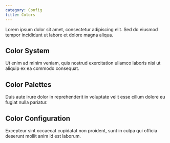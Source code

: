 ```yaml
---
category: Config
title: Colors
---
```



Lorem ipsum dolor sit amet, consectetur adipiscing elit. Sed do eiusmod tempor incididunt ut labore et dolore magna aliqua.

## Color System

Ut enim ad minim veniam, quis nostrud exercitation ullamco laboris nisi ut aliquip ex ea commodo consequat.

## Color Palettes

Duis aute irure dolor in reprehenderit in voluptate velit esse cillum dolore eu fugiat nulla pariatur.

## Color Configuration

Excepteur sint occaecat cupidatat non proident, sunt in culpa qui officia deserunt mollit anim id est laborum.